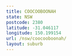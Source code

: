 ```yaml
---
title: COOCOOBOONAH
state: NSW
postcode: 2380
latitude: -31.046117
longitude: 150.199154
url: /nsw/coocooboonah/
layout: suburb
---
```

